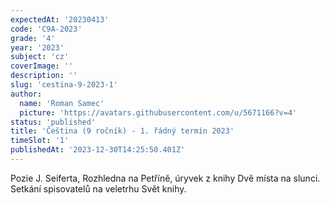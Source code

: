 ```yaml
---
expectedAt: '20230413'
code: 'C9A-2023'
grade: '4'
year: '2023'
subject: 'cz'
coverImage: ''
description: ''
slug: 'cestina-9-2023-1'
author:
  name: 'Roman Samec'
  picture: 'https://avatars.githubusercontent.com/u/5671166?v=4'
status: 'published'
title: 'Čeština (9 ročník) - 1. řádný termín 2023'
timeSlot: '1'
publishedAt: '2023-12-30T14:25:50.401Z'
---
```


Pozie J. Seiferta, Rozhledna na Petříně, úryvek z knihy Dvě místa na slunci. Setkání spisovatelů na veletrhu Svět knihy.
